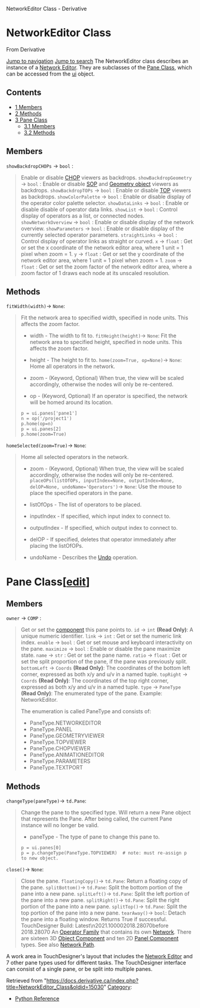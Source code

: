 

NetworkEditor Class - Derivative




# NetworkEditor Class
From Derivative

[Jump to navigation](#mw-head)
[Jump to search](#searchInput)
The NetworkEditor class describes an instance of a [Network Editor](Network_Editor.html "Network Editor"). They are subclasses of the [Pane Class](Pane_Class.html "Pane Class"), which can be accessed from the [ui](UI_Class.html "UI Class") object.
  

## Contents
* [1 Members](#Members)
* [2 Methods](#Methods)
* [3 Pane Class](#Pane_Class)
  + [3.1 Members](#Members_2)
  + [3.2 Methods](#Methods_2)
## Members
`showBackdropCHOPs` → `bool` :
> Enable or disable [CHOP](CHOP.html "CHOP") viewers as backdrops.
`showBackdropGeometry` → `bool` :
> Enable or disable [SOP](SOP.html "SOP") and [Geometry object](https://docs.derivative.ca/index.php?title=Geometry_Object&action=edit&redlink=1 "Geometry Object (page does not exist)") viewers as backdrops.
`showBackdropTOPs` → `bool` :
> Enable or disable [TOP](TOP.html "TOP") viewers as backdrops.
`showColorPalette` → `bool` :
> Enable or disable display of the operator color palette selector.
`showDataLinks` → `bool` :
> Enable or disable disable of operator data links.
`showList` → `bool` :
> Control display of operators as a list, or connected nodes.
`showNetworkOverview` → `bool` :
> Enable or disable display of the network overview.
`showParameters` → `bool` :
> Enable or disable display of the currently selected operator parameters.
`straightLinks` → `bool` :
> Control display of operator links as straight or curved.
`x` → `float` :
> Get or set the x coordinate of the network editor area, where 1 unit = 1 pixel when zoom = 1.
`y` → `float` :
> Get or set the y coordinate of the network editor area, where 1 unit = 1 pixel when zoom = 1.
`zoom` → `float` :
> Get or set the zoom factor of the network editor area, where a zoom factor of 1 draws each node at its unscaled resolution.
## Methods
`fitWidth(width)`→ `None`:
> Fit the network area to specified width, specified in node units. This affects the zoom factor.
> 
> * width - The width to fit to.
`fitHeight(height)`→ `None`:
> Fit the network area to specified height, specified in node units. This affects the zoom factor.
> 
> * height - The height to fit to.
`home(zoom=True, op=None)`→ `None`:
> Home all operators in the network.
> 
> * zoom - (Keyword, Optional) When true, the view will be scaled accordingly, otherwise the nodes will only be re-centered.
> * op - (Keyword, Optional) If an operator is specified, the network will be homed around its location.
> 
> ```
> p = ui.panes['pane1']
> n = op('/project1')
> p.home(op=n)
> p = ui.panes[2]
> p.home(zoom=True)
> 
> ```
`homeSelected(zoom=True)`→ `None`:
> Home all selected operators in the network.
> 
> * zoom - (Keyword, Optional) When true, the view will be scaled accordingly, otherwise the nodes will only be re-centered.
`placeOPs(listOfOPs, inputIndex=None, outputIndex=None, delOP=None, undoName='Operators')`→ `None`:
> Use the mouse to place the specified operators in the pane.
> 
> * listOfOps - The list of operators to be placed.
> * inputIndex - If specified, which input index to connect to.
> * outputIndex - If specified, which output index to connect to.
> * delOP - If specified, deletes that operator immediately after placing the listOfOPs.
> * undoName - Describes the [Undo](https://docs.derivative.ca/Undo "Undo") operation.
# Pane Class[[edit](https://docs.derivative.ca/index.php?title=Template:ClassInheritance&action=edit&section=T-1 "Edit section: Pane Class")]
## Members
`owner` → `COMP` :
> Get or set the [component](COMP_Class.html "COMP Class") this pane points to.
`id` → `int` **(Read Only)**:
> A unique numeric identifier.
`link` → `int` :
> Get or set the numeric link index.
`enable` → `bool` :
> Get or set mouse and keyboard interactivity on the pane.
`maximize` → `bool` :
> Enable or disable the pane maximize state.
`name` → `str` :
> Get or set the pane name.
`ratio` → `float` :
> Get or set the split proportion of the pane, if the pane was previously split.
`bottomLeft` → `Coords` **(Read Only)**:
> The coordinates of the bottom left corner, expressed as both x/y and u/v in a named tuple.
`topRight` → `Coords` **(Read Only)**:
> The coordinates of the top right corner, expressed as both x/y and u/v in a named tuple.
`type` → `PaneType` **(Read Only)**:
> The enumerated type of the pane. Example: NetworkEditor.
> 
> The enumeration is called PaneType and consists of:
> 
> * PaneType.NETWORKEDITOR
> * PaneType.PANEL
> * PaneType.GEOMETRYVIEWER
> * PaneType.TOPVIEWER
> * PaneType.CHOPVIEWER
> * PaneType.ANIMATIONEDITOR
> * PaneType.PARAMETERS
> * PaneType.TEXTPORT
## Methods
`changeType(paneType)`→ `td.Pane`:
> Change the pane to the specified type. Will return a new Pane object that represents the Pane. After being called, the current Pane instance will no longer be valid.
> 
> * paneType - The type of pane to change this pane to.
> 
> ```
> p = ui.panes[0]
> p = p.changeType(PaneType.TOPVIEWER)  # note: must re-assign p to new object.
> 
> ```
`close()`→ `None`:
> Close the pane.
`floatingCopy()`→ `td.Pane`:
> Return a floating copy of the pane.
`splitBottom()`→ `td.Pane`:
> Split the bottom portion of the pane into a new pane.
`splitLeft()`→ `td.Pane`:
> Split the left portion of the pane into a new pane.
`splitRight()`→ `td.Pane`:
> Split the right portion of the pane into a new pane.
`splitTop()`→ `td.Pane`:
> Split the top portion of the pane into a new pane.
`tearAway()`→ `bool`:
> Detach the pane into a floating window. Returns True if successful.
TouchDesigner Build: Latest\n2021.100002018.28070before 2018.28070
An [Operator Family](Operator_Family.html "Operator Family") that contains its own [Network](Network.html "Network"). There are sixteen 3D [Object Component](Object_Component.html "Object Component") and ten 2D [Panel Component](Panel_Component.html "Panel Component") types. See also [Network Path](Network_Path.html "Network Path").

A work area in TouchDesigner's layout that includes the [Network Editor](Network_Editor.html "Network Editor") and 7 other pane types used for different tasks. The TouchDesigner interface can consist of a single pane, or be split into multiple panes.

Retrieved from "<https://docs.derivative.ca/index.php?title=NetworkEditor_Class&oldid=15030>"
[Category](Special_Categories.html "Special:Categories"):
* [Python Reference](Category_Python_Reference.html "Category:Python Reference")